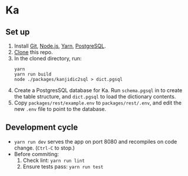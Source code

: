 # Ka

## Set up

 1. Install [Git], [Node.js], [Yarn], [PostgreSQL].
 2. [Clone] this repo.
 3. In the cloned directory, run:
    ```
    yarn
    yarn run build
    node ./packages/kanjidic2sql > dict.pgsql
    ```
 4. Create a PostgresSQL database for Ka. Run `schema.pgsql` in to create the
    table structure, and `dict.pgsql` to load the dictionary contents.
 5. Copy `packages/rest/example.env` to `packages/rest/.env`, and edit the new
    `.env` file to point to the database.

[git]: https://help.github.com/articles/set-up-git/#setting-up-git
[node.js]: https://nodejs.org/
[yarn]: https://yarnpkg.com/
[postgresql]: https://www.postgresql.org/
[clone]: https://help.github.com/articles/cloning-a-repository/

## Development cycle

  * `yarn run dev` serves the app on port 8080 and recompiles on code change.
    (`Ctrl-C` to stop.)
  * Before commiting:
     1. Check lint: `yarn run lint`
     2. Ensure tests pass: `yarn run test`
